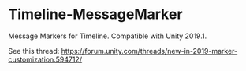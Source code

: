 ﻿# Timeline-MessageMarker

Message Markers for Timeline. Compatible with Unity 2019.1.

See this thread: https://forum.unity.com/threads/new-in-2019-marker-customization.594712/

